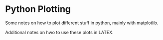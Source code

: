 # Python Plotting
Some notes on how to plot different stuff in python, mainly with matplotlib.

Additional notes on hwo to use these plots in LATEX.